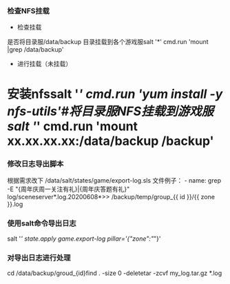 ### 检查NFS挂载
+ 检查挂载

是否将目录服/data/backup  目录挂载到各个游戏服salt '*' cmd.run 'mount |grep /data/backup'

+ 进行挂载（未挂载）

# 安装nfssalt '*' cmd.run 'yum install -y nfs-utils'#将目录服NFS挂载到游戏服salt '*' cmd.run 'mount xx.xx.xx.xx:/data/backup /backup'

### 修改日志导出脚本
根据需求改下 /data/salt/states/game/export-log.sls 文件例子： - name: grep -E  "{周年庆周一关注有礼}|{周年庆答题有礼}" log/sceneserver*.log.20200608*>> /backup/temp/group_{{ id }}/{{ zone }}.log

### 使用salt命令导出日志
salt '*' state.apply game.export-log pillar='{"zone":"*"}'

### 对导出日志进行处理
cd /data/backup/groud_{id}find . -size 0 -deletetar -zcvf my_log.tar.gz *.log

